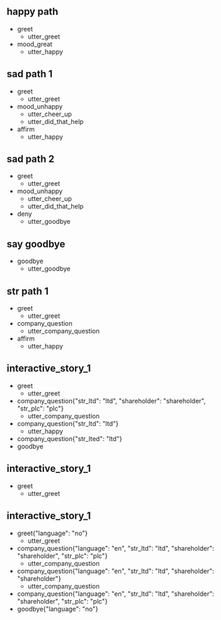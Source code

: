 ## happy path
* greet
  - utter_greet
* mood_great
  - utter_happy

## sad path 1
* greet
  - utter_greet
* mood_unhappy
  - utter_cheer_up
  - utter_did_that_help
* affirm
  - utter_happy

## sad path 2
* greet
  - utter_greet
* mood_unhappy
  - utter_cheer_up
  - utter_did_that_help
* deny
  - utter_goodbye

## say goodbye
* goodbye
  - utter_goodbye

## str path 1
* greet
  - utter_greet
* company_question
  - utter_company_question
* affirm
  - utter_happy



## interactive_story_1
* greet
    - utter_greet
* company_question{"str_ltd": "ltd", "shareholder": "shareholder", "str_plc": "plc"}
    - utter_company_question
* company_question{"str_ltd": "ltd"}
    - utter_happy
* company_question{"str_lted": "ltd"}
* goodbye

## interactive_story_1
* greet
    - utter_greet

## interactive_story_1
* greet{"language": "no"}
    - utter_greet
* company_question{"language": "en", "str_ltd": "ltd", "shareholder": "shareholder", "str_plc": "plc"}
    - utter_company_question
* company_question{"language": "en", "str_ltd": "ltd", "shareholder": "shareholder"}
    - utter_company_question
* company_question{"language": "en", "str_ltd": "ltd", "shareholder": "shareholder", "str_plc": "plc"}
* goodbye{"language": "no"}
